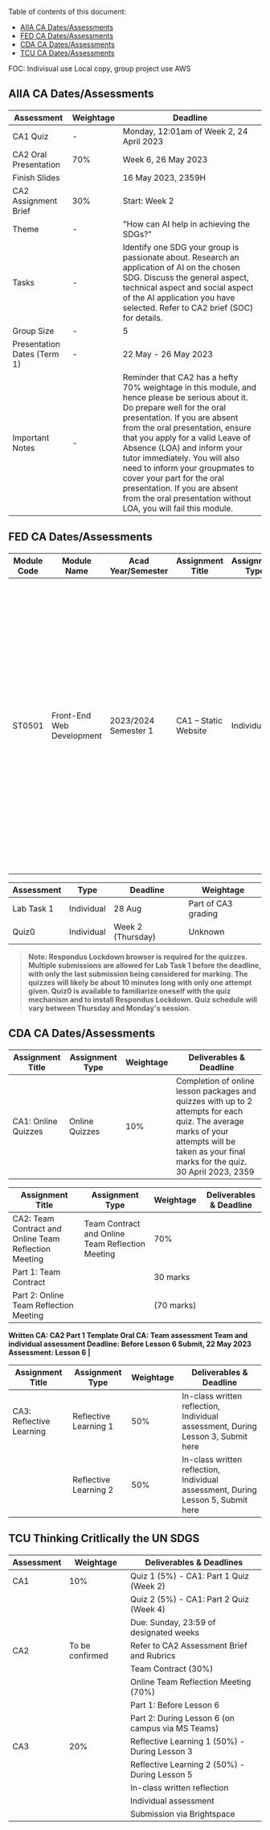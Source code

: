 Table of contents of this document:
- [AIIA CA Dates/Assessments](#1)
- [FED CA Dates/Assessments](#2)
- [CDA CA Dates/Assessments](#3)
- [TCU CA Dates/Assessments](#4)

FOC: Indivisual use Local copy, group project use AWS
<h2 id="1"> AIIA CA Dates/Assessments

<h4>

| Assessment | Weightage | Deadline |
|------------|------------|--------------|
| CA1 Quiz | - | Monday, 12:01am of Week 2, 24 April 2023 |
| CA2 Oral Presentation | 70% | Week 6, 26 May 2023 |
|Finish Slides | | 16 May 2023, 2359H |
| CA2 Assignment Brief | 30% | Start: Week 2 |
| Theme | - | "How can AI help in achieving the SDGs?" |
| Tasks | - | Identify one SDG your group is passionate about. Research an application of AI on the chosen SDG. Discuss the general aspect, technical aspect and social aspect of the AI application you have selected. Refer to CA2 brief (SOC) for details. |
| Group Size | - | 5 |
| Presentation Dates (Term 1) | - | 22 May - 26 May 2023 |
| Important Notes | - | Reminder that CA2 has a hefty 70% weightage in this module, and hence please be serious about it. Do prepare well for the oral presentation. If you are absent from the oral presentation, ensure that you apply for a valid Leave of Absence (LOA) and inform your tutor immediately. You will also need to inform your groupmates to cover your part for the oral presentation. If you are absent from the oral presentation without LOA, you will fail this module. |


<h2 id="2">FED CA Dates/Assessments
<h4>

| Module Code | Module Name | Acad Year/Semester | Assignment Title | Assignment Type | Weightage | Deliverables & Deadline | Late Submission |
|-------------|-------------|--------------------|---------------------|-----------------|--------------|---------------------------------------|----------------|
| ST0501 | Front-End Web Development | 2023/2024 Semester 1 | CA1 – Static Website | Individual | 40% | All files used in the web pages. 29 May 2023, Monday 0900HR Digital submission in Bright Space using File naming convention as follows: CCC1AXX_nnnnnnn_yourname.zip Where CCC is your course name e.g. DIT; 1AXX is your class number e.g. 1A01 and nnnnnnn is your admin number e.g. 2312345. | 50% of the marks will be deducted for assignments that are received within ONE (1) calendar day after the submission deadline. No marks will be given thereafter. Exceptions to this policy will be given to students with valid LOA on medical or compassionate grounds. Students in such cases will need to inform the lecturer as soon as reasonably possible. |


| Assessment | Type | Deadline | Weightage |
| --- | --- | --- | --- |
| Lab Task 1 | Individual | 28 Aug | Part of CA3 grading |
| Quiz0 | Individual | Week 2 (Thursday) | Unknown |
 
> Note: Respondus Lockdown browser is required for the quizzes. Multiple submissions are allowed for Lab Task 1 before the deadline, with only the last submission being considered for marking. The quizzes will likely be about 10 minutes long with only one attempt given. Quiz0 is available to familiarize oneself with the quiz mechanism and to install Respondus Lockdown. Quiz schedule will vary between Thursday and Monday's session.



<h2 id="3"> CDA CA Dates/Assessments
<h4>

| Assignment Title | Assignment Type | Weightage | Deliverables & Deadline |
|------------------|----------------|-----------|--------------------------|
| CA1: Online Quizzes | Online Quizzes | 10% | Completion of online lesson packages and quizzes with up to 2 attempts for each quiz. The average marks of your attempts will be taken as your final marks for the quiz. 30 April 2023, 2359 |

| Assignment Title | Assignment Type | Weightage | Deliverables & Deadline |
|------------------|----------------|-----------|--------------------------|
| CA2: Team Contract and Online Team Reflection Meeting | Team Contract and Online Team Reflection Meeting | 70% | 
Part 1: Team Contract  | |30 marks
Part 2: Online Team Reflection Meeting ||(70 marks)
Written CA: CA2 Part 1 Template
Oral CA: Team assessment
Team and individual assessment
Deadline: Before Lesson 6
Submit, 22 May 2023
Assessment: Lesson 6 |

| Assignment Title | Assignment Type | Weightage | Deliverables & Deadline |
|------------------|----------------|-----------|--------------------------|
| CA3: Reflective Learning | Reflective Learning 1 | 50% | In-class written reflection, Individual assessment, During Lesson 3, Submit here |
|                   | Reflective Learning 2 | 50% | In-class written reflection, Individual assessment, During Lesson 5, Submit here |


<h2 id="4"> TCU Thinking Critlically the UN SDGS

<h4>

| Assessment | Weightage | Deliverables & Deadlines                                |
|------------|-----------|---------------------------------------------------------|
| CA1        | 10%       | Quiz 1 (5%) - CA1: Part 1 Quiz (Week 2)                   |
|            |           | Quiz 2 (5%) - CA1: Part 2 Quiz (Week 4)                   |
|            |           | Due: Sunday, 23:59 of designated weeks                   |
| CA2        | To be confirmed | Refer to CA2 Assessment Brief and Rubrics             |
|            |           | Team Contract (30%)                                      |
|            |           | Online Team Reflection Meeting (70%)                     |
|            |           | Part 1: Before Lesson 6                                   |
|            |           | Part 2: During Lesson 6 (on campus via MS Teams)          |
| CA3        | 20%       | Reflective Learning 1 (50%) - During Lesson 3            |
|            |           | Reflective Learning 2 (50%) - During Lesson 5            |
|            |           | In-class written reflection                              |
|            |           | Individual assessment                                     |
|            |           | Submission via Brightspace                               |



